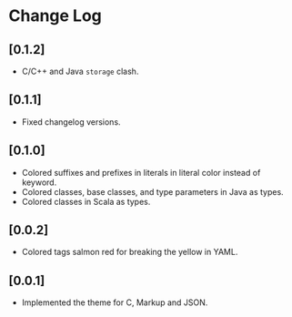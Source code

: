 # Change Log

## [0.1.2]

- C/C++ and Java `storage` clash.

## [0.1.1]

- Fixed changelog versions.

## [0.1.0]

- Colored suffixes and prefixes in literals in literal color instead of keyword.
- Colored classes, base classes, and type parameters in Java as types.
- Colored classes in Scala as types.

## [0.0.2]

- Colored tags salmon red for breaking the yellow in YAML.

## [0.0.1]

- Implemented the theme for C, Markup and JSON.
